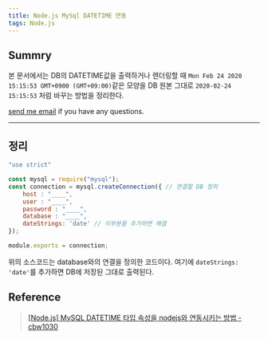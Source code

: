 ```yaml
---
title: Node.js MySql DATETIME 연동
tags: Node.js
---
```


## Summry

본 문서에서는 DB의 DATETIME값을 출력하거나 렌더링할 때 ```Mon Feb 24 2020 15:15:53 GMT+0900 (GMT+09:00)```같은 모양을 DB 원본 그대로 ```2020-02-24 15:15:53``` 처럼 바꾸는 방법을 정리한다.  

[send me email](mailto:jewel7492@gmail.com) if you have any questions.

<!--more-->

---

## 정리

```javascript
"use strict"

const mysql = require("mysql");
const connection = mysql.createConnection({ // 연결할 DB 정의
    host : "____",
    user : "____",
    password : "____",
    database : "____",
    dateStrings: 'date' // 이부분을 추가하면 해결
});

module.exports = connection;
```

위의 소스코드는 database와의 연결을 정의한 코드이다. 여기에 ```dateStrings: 'date'```를 추가하면 DB에 저장된 그대로 출력된다.  

## Reference

> [[Node.js] MySQL DATETIME 타입 속성을 nodejs와 연동시키는 방법 - cbw1030](https://cbw1030.tistory.com/106)  